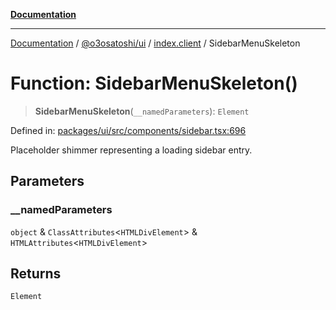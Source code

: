 [**Documentation**](../../../../README.md)

***

[Documentation](../../../../README.md) / [@o3osatoshi/ui](../../README.md) / [index.client](../README.md) / SidebarMenuSkeleton

# Function: SidebarMenuSkeleton()

> **SidebarMenuSkeleton**(`__namedParameters`): `Element`

Defined in: [packages/ui/src/components/sidebar.tsx:696](https://github.com/o3osatoshi/experiment/blob/54ab00df974a3e9f8283fbcd8c611ed1e0274132/packages/ui/src/components/sidebar.tsx#L696)

Placeholder shimmer representing a loading sidebar entry.

## Parameters

### \_\_namedParameters

`object` & `ClassAttributes`\<`HTMLDivElement`\> & `HTMLAttributes`\<`HTMLDivElement`\>

## Returns

`Element`
